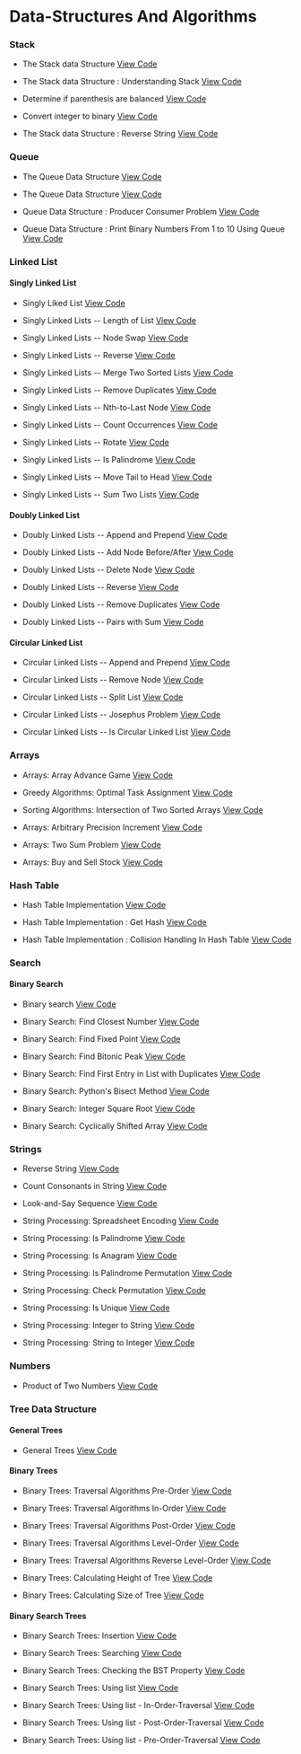 # Data-Structures And Algorithms

### Stack

* The Stack data Structure [View Code](./Stack/01_stack_DS.py)

* The Stack data Structure : Understanding Stack [View Code](./Stack/02_stack_DS.ipynb)

* Determine if parenthesis are balanced [View Code](./Stack/03_stack_balance_paran.py)

* Convert integer to binary [View Code](./Stack/04_stack_divide_by_two.py)

* The Stack data Structure : Reverse String [View Code](./Stack/05_stack_reverse_string.py)


### Queue

* The Queue Data Structure [View Code](./Queue/01_queue.ipynb)

* The Queue Data Structure [View Code](./Queue/02_queue_data_structure.py)

* Queue Data Structure : Producer Consumer Problem [View Code](./Queue/03_queue_producer_consumer.py)

* Queue Data Structure : Print Binary Numbers From 1 to 10 Using Queue [View Code](./Queue/04_queue_print_binary_number.py)


### Linked List

#### Singly Linked List

* Singly Liked List [View Code](./Linked%20List/Singly%20Linked%20List/01_singly_linked_list.py)

* Singly Linked Lists -- Length of List [View Code](./Linked%20List/Singly%20Linked%20List/02_singlyLL_length_of_list.py)

* Singly Linked Lists -- Node Swap [View Code](./Linked%20List/Singly%20Linked%20List/03_singlyLL_swap_nodes.py)

* Singly Linked Lists -- Reverse [View Code](./Linked%20List/Singly%20Linked%20List/04_singlyLL_reverse_list.py)
    
* Singly Linked Lists -- Merge Two Sorted Lists [View Code](./Linked%20List/Singly%20Linked%20List/05_singlyLL_merge.py)

* Singly Linked Lists -- Remove Duplicates [View Code](./Linked%20List/Singly%20Linked%20List/06_singlyLL_remove_dup.py)

* Singly Linked Lists -- Nth-to-Last Node [View Code](./Linked%20List/Singly%20Linked%20List/07_singlyLL_nth_to_last.py)

* Singly Linked Lists -- Count Occurrences [View Code](./Linked%20List/Singly%20Linked%20List/08_singlyLL_count_occurences.py)

* Singly Linked Lists -- Rotate [View Code](./Linked%20List/Singly%20Linked%20List/09_singlyLL_rotate.py)

* Singly Linked Lists -- Is Palindrome [View Code](./Linked%20List/Singly%20Linked%20List/10_singlyLL_is_palindrome.py)

* Singly Linked Lists -- Move Tail to Head [View Code](./Linked%20List/Singly%20Linked%20List/11_singyLL_move_tail_to_head.py)

* Singly Linked Lists -- Sum Two Lists [View Code](./Linked%20List/Singly%20Linked%20List/12_singlyLL_sum_two_lists.py)

#### Doubly Linked List

* Doubly Linked Lists -- Append and Prepend [View Code](./Linked%20List/Doubly%20Linked%20List/01_doubly_linked_list.py)

* Doubly Linked Lists -- Add Node Before/After [View Code](./Linked%20List/Doubly%20Linked%20List/02_soublyLL_add_before_after.py)

* Doubly Linked Lists -- Delete Node [View Code](./Linked%20List/Doubly%20Linked%20List/03_doublyLL_delete%20node.py)

* Doubly Linked Lists -- Reverse [View Code](./Linked%20List/Doubly%20Linked%20List/04_doublyLL_reverse.py)

* Doubly Linked Lists -- Remove Duplicates [View Code](./Linked%20List/Doubly%20Linked%20List/05_doublyLL_remove_duplicates.py)

* Doubly Linked Lists -- Pairs with Sum [View Code](./Linked%20List/Doubly%20Linked%20List/06_doublyLL_pairs_with_sum.py)

#### Circular Linked List

* Circular Linked Lists -- Append and Prepend [View Code](./Linked%20List/Circular%20Linked%20List/01_circular_linked_list.py)

* Circular Linked Lists -- Remove Node [View Code](./Linked%20List/Circular%20Linked%20List/02_circularLL_remove_node.py)

* Circular Linked Lists -- Split List [View Code](./Linked%20List/Circular%20Linked%20List/03_circularLL_split_list.py)

* Circular Linked Lists -- Josephus Problem [View Code](./Linked%20List/Circular%20Linked%20List/04_circularLL_josephus.py)

* Circular Linked Lists -- Is Circular Linked List [View Code](./Linked%20List/Circular%20Linked%20List/05_circularLL_is_circularLL.py)


### Arrays

* Arrays: Array Advance Game [View Code](./Arrays/07_array_advance_game.py)

* Greedy Algorithms: Optimal Task Assignment [View Code](./Arrays/01_optimal_task_assignment.py)

* Sorting Algorithms: Intersection of Two Sorted Arrays [View Code](./Arrays/02_intersect_sorted_array.py)

* Arrays: Arbitrary Precision Increment [View Code](./Arrays/08_arbitrary_precision_increment.py)

* Arrays: Two Sum Problem [View Code](./Arrays/10_two_sum_problem.py)

* Arrays: Buy and Sell Stock [View Code](./Arrays/11_buy_and_sell_stock.py)


### Hash Table

* Hash Table Implementation [View Code](./Hash%20Table/01_hash_table_implementation.ipynb)

* Hash Table Implementation : Get Hash [View Code](./Hash%20Table/02_hash_table_get_hash.ipynb)

* Hash Table Implementation : Collision Handling In Hash Table [View Code](./Hash%20Table/03_collision_Handling_In_hash_table.ipynb)


### Search

#### Binary Search

* Binary search [View Code](./Search/01_Binary_Search.py)

* Binary Search: Find Closest Number [View Code](./Search/02_binary_search_find_closest.py)

* Binary Search: Find Fixed Point [View Code](./Search/03_binary_search_find_fixed_point.py)

* Binary Search: Find Bitonic Peak [View Code](./Search/04_binary%20search_find_bitonic_peak.py)

* Binary Search: Find First Entry in List with Duplicates [View Code](./Search/05_binary%20search_find_first_dup_entry.py)

* Binary Search: Python's Bisect Method [View Code](./Search/06_binary_search_bisect_method.py)

* Binary Search: Integer Square Root [View Code](./Search/07_binary_search_integer_square_root.py)

* Binary Search: Cyclically Shifted Array [View Code](./Search/08_binary_search_cyclically_shifted.py)


### Strings

* Reverse String [View Code](./Strings/01_reverse_string.py)

* Count Consonants in String [View Code](./Strings/02_Count_Consonants_in_String.py)

* Look-and-Say Sequence [View Code](./Strings/03_look_n_say_sequence.py)

* String Processing: Spreadsheet Encoding [View Code](./Strings/04_spreadsheet_encoding.py)

* String Processing: Is Palindrome [View Code](./Strings/05_is_palindrome.py)

* String Processing: Is Anagram [View Code](./Strings/06_is_anagram.py)

* String Processing: Is Palindrome Permutation [View Code](./Strings/07_is_palindrome_permutation.py)

* String Processing: Check Permutation [View Code](./Strings/08_is_permutation.py)

* String Processing: Is Unique [View Code](./Strings/09_is_unique.py)

* String Processing: Integer to String [View Code](./Strings/10_integer_to_string.py)

* String Processing: String to Integer [View Code](./Strings/11_string_to_integer.py)


### Numbers

* Product of Two Numbers [View Code](./Numbers/01_Product_of_Two_Numbers.py)


### Tree Data Structure

#### General Trees

* General Trees [View Code](./Trees/General%20Tree/01_general_tree.py)


#### Binary Trees

* Binary Trees: Traversal Algorithms Pre-Order [View Code](./Trees/Binary%20Tree/01_binary_tree_traversal_preorder.py)

* Binary Trees: Traversal Algorithms In-Order [View Code](./Trees/Binary%20Tree/02_binary_tree_traversal_inorder.py)

* Binary Trees: Traversal Algorithms Post-Order [View Code](./Trees/Binary%20Tree/03_binary_tree_traversal_postorder.py)

* Binary Trees: Traversal Algorithms Level-Order [View Code](./Trees/Binary%20Tree/04_binary_tree_traversal_levelorder.py)

* Binary Trees: Traversal Algorithms Reverse Level-Order [View Code](./Trees/Binary%20Tree/05_binary_tree_traversal_reverse_levelorder.py)

* Binary Trees: Calculating Height of Tree [View Code](./Trees/Binary%20Tree/06_binary_tree_calculating_height_of_tree.py)

* Binary Trees: Calculating Size of Tree [View Code](./Trees/Binary%20Tree/07_binary_tree_calculating_size_of_tree.py)

#### Binary Search Trees

* Binary Search Trees: Insertion [View Code](./Trees/Binary%20Search%20Tree/01_binary_search_tree_insertion.py)

* Binary Search Trees: Searching [View Code](./Trees/Binary%20Search%20Tree/02_binary_search_tree_searching.py)

* Binary Search Trees: Checking the BST Property [View Code](./Trees/Binary%20Search%20Tree/03_binary_search_tree_checking.py)

* Binary Search Trees: Using list [View Code](./Trees/Binary%20Search%20Tree/02_binary_search_tree_using_list.py)

* Binary Search Trees: Using list - In-Order-Traversal [View Code](./Trees/Binary%20Search%20Tree/05_binary_search_tree_using_list_in_order_traversal.py)

* Binary Search Trees: Using list - Post-Order-Traversal [View Code](./Trees/Binary%20Search%20Tree/06_binary_search_tree_using_list_post_order_traversal.py)

* Binary Search Trees: Using list - Pre-Order-Traversal [View Code](./Trees/Binary%20Search%20Tree/07_binary_search_tree_using_list_pre_order_traversal.py)







